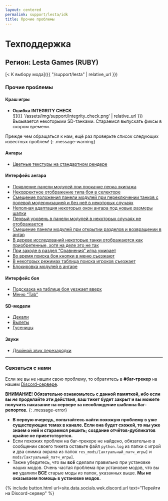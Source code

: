 ```yaml
---
layout: centered
permalink: support/lesta/idk
title: Прочие проблемы
---
```


# Техподдержка

## Регион: Lesta Games (RUBY)

[< К выбору мода]({{ "/support/lesta" | relative_url }})

### Прочие проблемы

#### Краш игры

- **Ошибка INTEGRITY CHECK**  
  ![]({{ '/assets/img/support/integrity_check.png' | relative_url }})  
  Вызывается некоторыми SD-танками. Стараемся выпускать фиксы в скором времени.

Прежде чем обращаться к нам, ещё раз проверьте список следующих известных проблем!
{: .message-warning}

#### Ангары

- [Цветные текстуры на стандартном рендере](/support/lesta/hangars/)

#### Интерфейс ангара

- [Появление панели модулей при прокачке перка экипажа](/support/lesta/hangar-ui/)
- [Некорректное отображение типа боя в селекторе](/support/lesta/hangar-ui/)
- [Смещение положения панели модулей при переключении танков с полевой модернизацией и без неё в некоторых случаях](/support/lesta/hangar-ui/)
- [Неполная адаптация некоторых окон ангара под новые размеры шапки](/support/lesta/hangar-ui/)
- [Первый уровень в панели модулей в некоторых случаях не отображается](/support/lesta/hangar-ui/)
- [Смещение панели модулей при открытии разделов и возвращении в ангар](/support/lesta/hangar-ui/)
- [В дереве исследований некоторые танки отображаются как приобретенные, хотя на деле это не так](/support/lesta/hangar-ui/)
- [При заходе в раздел “Сравнения” игра умирает](/support/lesta/hangar-ui/)
- [Во время поиска боя кнопки в меню съезжают](/support/lesta/hangar-ui/)
- [В некоторых режимах таблица поиска игроков съезжает](/support/lesta/hangar-ui/)
- [Блокировка модулей в ангаре](/support/lesta/hangar-ui/)

#### Интерфейс боя

- [Подсказка на таблице боя уезжает вверх](/support/lesta/battle-ui/)
- [Меню “Tab”](/support/lesta/battle-ui/)

#### SD-модели

- [Декали](/support/lesta/sd-models/)
- [Вылеты](/support/lesta/sd-models/)
- [Гусеницы](/support/lesta/sd-models/)

#### Звуки

- [Двойной звук перезарядки](/support/lesta/sounds/)

---

### Связаться с нами

Если же вы не нашли свою проблему, то обратитесь в **#баг-трекер** на нашем [Discord-сервере](https://discord.gg/36mrMDeFMJ).

**ВНИМАНИЕ! Обязательно ознакомьтесь с данной памяткой, ибо если вы *не* проделайте эти действия, ваш тикет будет закрыт и вы можете получить наказание на сервере за несоблюдение шаблона баг-репортов.**
{: .message-error}

- **В первую очередь, попытайтесь найти похожую проблему в уже существующих темах в канале. Если она будет схожей, то мы уже знаем о ней и стараемся решить; создание отчётов-дубликатов крайне не приветствуется.**
- Если похожих проблем на баг-трекере не найдено, обязательно в сообщении своего тикета оставьте файл `python.log` из папки с игрой и два снимка экрана из папок `res_mods/[актуальный_патч_игры]` и `mods/[актуальный_патч_игры]`.
- Также убедитесь, что вы **всё** сделали правильно при установке наших модов. Очень частая проблема при установке модов, что вы **не** удалили **ВСЕ** старые моды из папок, указанных выше. **Мы не оказываем помощь в установке модов.**

<!-- > Еще раз повторяем, что **ВСЁ** содержимое папок `res_mods/[актуальный_патч_игры]` и `mods/[актуальный_патч_игры]` должно быть удалено перед установкой модов. -->

{% include button.html url=site.data.socials.wek.discord.url text="Перейти на Discord-сервер" %}
<br>
